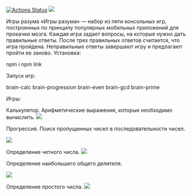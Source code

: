 [![Actions Status](https://github.com/DiRouzzz/frontend-project-44/actions/workflows/hexlet-check.yml/badge.svg)](https://github.com/DiRouzzz/frontend-project-44/actions)
<a href="https://codeclimate.com/github/DiRouzzz/frontend-project-44/maintainability"><img src="https://api.codeclimate.com/v1/badges/5aabc484982318218b17/maintainability" /></a>

Игры разума
«Игры разума» — набор из пяти консольных игр, построенных по принципу популярных мобильных приложений для прокачки мозга. Каждая игра задает вопросы, на которые нужно дать правильные ответы. После трех правильных ответов считается, что игра пройдена. Неправильные ответы завершают игру и предлагают пройти ее заново.
Установка:

npm i
npm link

Запуск игр:

brain-calc
brain-progression
brain-even
brain-gcd
brain-prime

Игры:

Калькулятор. Арифметические выражения, которые необходимо вычислить.
<a href="https://asciinema.org/a/qVDljWfhTMHW1NI0Dv2rFHl82" target="_blank"><img src="https://asciinema.org/a/qVDljWfhTMHW1NI0Dv2rFHl82.svg" /></a>

Прогрессия. Поиск пропущенных чисел в последовательности чисел.

<a href="https://asciinema.org/a/ldrK3V4LE1SY0lNzXa1cSSFaP" target="_blank"><img src="https://asciinema.org/a/ldrK3V4LE1SY0lNzXa1cSSFaP.svg" /></a>

Определение четного числа.
<a href="https://asciinema.org/a/xdd03OAjrsKgo10bRB3nLDyFM" target="_blank"><img src="https://asciinema.org/a/xdd03OAjrsKgo10bRB3nLDyFM.svg" /></a>

Определение наибольшего общего делителя.

<a href="https://asciinema.org/a/UJMxGRPZxmqAY5spRbYiey5UO" target="_blank"><img src="https://asciinema.org/a/UJMxGRPZxmqAY5spRbYiey5UO.svg" /></a>

Определение простого числа.
<a href="https://asciinema.org/a/w6tsDQp1eT7DrsGZzPvt8S8LU" target="_blank"><img src="https://asciinema.org/a/w6tsDQp1eT7DrsGZzPvt8S8LU.svg" /></a>
